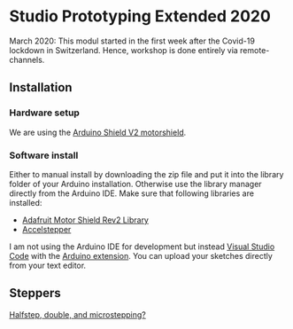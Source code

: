 # Studio Prototyping Extended 2020

March 2020: This modul started in the first week after the Covid-19 lockdown in Switzerland. Hence, workshop is done entirely via remote-channels. 

## Installation

### Hardware setup

We are using the [Arduino Shield V2 motorshield](https://github.com/adafruit/Adafruit_Motor_Shield_V2_Library).

### Software install

Either to manual install by downloading the zip file and put it into the library folder of your Arduino installation. Otherwise use the library manager directly from the Arduino IDE. Make sure that following libraries are installed:

  - [Adafruit Motor Shield Rev2 Library](https://github.com/adafruit/Adafruit_Motor_Shield_V2_Library)
  - [Accelstepper](http://www.airspayce.com/mikem/arduino/AccelStepper/)

I am not using the Arduino IDE for development but instead [Visual Studio Code](https://code.visualstudio.com/) with the [Arduino extension](https://marketplace.visualstudio.com/items?itemName=vsciot-vscode.vscode-arduino). You can upload your sketches directly from your text editor.

## Steppers

[Halfstep, double, and microstepping?](https://www.rs-online.com/designspark/stepper-motors-and-drives-what-is-full-step-half-step-and-microstepping)




